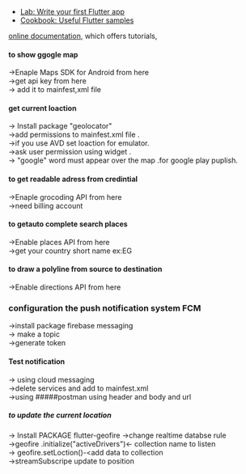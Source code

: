 
- [Lab: Write your first Flutter app](https://flutter.dev/docs/get-started/codelab)
- [Cookbook: Useful Flutter samples](https://flutter.dev/docs/cookbook)

[online documentation](https://flutter.dev/docs), which offers tutorials,

#### to show ggogle map 
->Enaple Maps SDK for Android from here   
->get api key from here   
-> add it to mainfest,xml file  

#### get current loaction
-> Install package "geolocator"  
->add permissions to  mainfest.xml file .  
->if you use AVD set loaction for emulator.  
->ask user permission using  widget .  
-> "google" word must appear over the map .for google play puplish.  

#### to get readable adress from credintial 
->Enaple grocoding API from here   
->need billing account  
#### to getauto complete search places
->Enable places API from here  
->get your country short name ex:EG  
#### to draw a polyline from source to destination   
->Enable directions API from here  
### configuration the push notification system FCM
->install package firebase messaging  
-> make a topic  
->generate token 
#### Test notification
-> using cloud messaging  
->delete services  and add <intent filter > to mainfest.xml   
->using #####postman    using header and body and url 
##### to update the current location
  -> Install PACKAGE flutter-geofire 
  ->change realtime databse rule  
  ->geofire .initialize("activeDrivers")<- collection name to listen  
  -> geofire.setLoction()-<add data to collection  
   ->streamSubscripe update to position 
                                           
                                         

